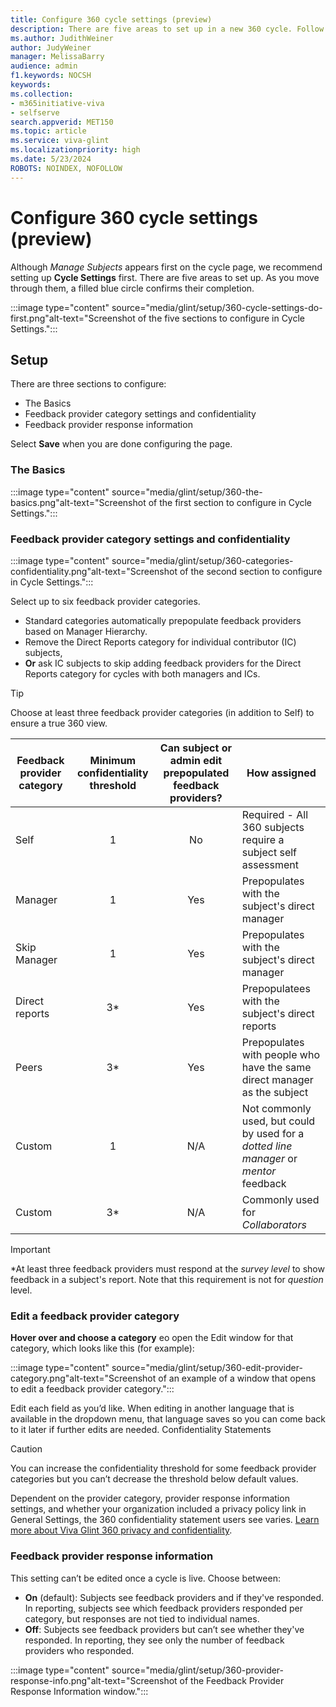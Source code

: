 ```yaml
---
title: Configure 360 cycle settings (preview)
description: There are five areas to set up in a new 360 cycle. Follow this guidance.
ms.author: JudithWeiner
author: JudyWeiner
manager: MelissaBarry
audience: admin
f1.keywords: NOCSH
keywords: 
ms.collection:  
- m365initiative-viva
- selfserve 
search.appverid: MET150 
ms.topic: article
ms.service: viva-glint
ms.localizationpriority: high
ms.date: 5/23/2024
ROBOTS: NOINDEX, NOFOLLOW
---
```


# Configure 360 cycle settings (preview)

Although *Manage Subjects* appears first on the cycle page, we recommend setting up **Cycle Settings** first. There are five areas to set up. As you move through them, a filled blue circle confirms their completion.

:::image type="content" source="media/glint/setup/360-cycle-settings-do-first.png"alt-text="Screenshot of the five sections to configure in Cycle Settings.":::

## Setup

There are three sections to configure:
- The Basics
- Feedback provider category settings and confidentiality
- Feedback provider response information

Select **Save** when you are done configuring the page.

### The Basics
:::image type="content" source="media/glint/setup/360-the-basics.png"alt-text="Screenshot of the first section to configure in Cycle Settings.":::

### Feedback provider category settings and confidentiality

:::image type="content" source="media/glint/setup/360-categories-confidentiality.png"alt-text="Screenshot of the second section to configure in Cycle Settings.":::

Select up to six feedback provider categories. 
- Standard categories automatically prepopulate feedback providers based on Manager Hierarchy.
- Remove the Direct Reports category for individual contributor (IC) subjects,
- **Or** ask IC subjects to skip adding feedback providers for the Direct Reports category for  cycles with both managers and ICs.

>[!TIP]
>Choose at least three feedback provider categories (in addition to Self) to ensure a true 360 view.

|Feedback provider category|Minimum confidentiality threshold|Can subject or admin edit prepopulated feedback providers?|How assigned|
|----------|:-------------:|:-------------:|-------------|
|Self| 1|No|Required - All 360 subjects require a subject self assessment|
|Manager|1|Yes|Prepopulates with the subject's direct manager|
|Skip Manager|1|Yes|Prepopulates with the subject's direct manager|
|Direct reports|3*|Yes|Prepopulatees with the subject's direct reports|
|Peers|3*|Yes|Prepopulates with people who have the same direct manager as the subject|
|Custom|1|N/A|Not commonly used, but could by used for a *dotted line manager* or *mentor* feedback|
|Custom|3*|N/A|Commonly used for *Collaborators*|

> [!IMPORTANT]
> *At least three feedback providers must respond at the *survey level* to show feedback in a subject's report. Note that this requirement is not for *question* level.

### Edit a feedback provider category

**Hover over and choose a category** eo open the Edit window for that category, which looks like this (for example):

:::image type="content" source="media/glint/setup/360-edit-provider-category.png"alt-text="Screenshot of an example of a window that opens to edit a feedback provider category.":::

Edit each field as you’d like. When editing in another language that is available in the dropdown menu, that language saves so you can come back to it later if further edits are needed. 
Confidentiality Statements

>[!CAUTION]
>You can increase the confidentiality threshold for some feedback provider categories but you can’t decrease the threshold below default values.

Dependent on the provider category, provider response information settings, and whether your organization included a privacy policy link in General Settings, the 360 confidentiality statement users see varies. [Learn more about Viva Glint 360 privacy and confidentiality](https://go.microsoft.com/fwlink/?linkid=2230922).

### Feedback provider response information

This setting can’t be edited once a cycle is live. Choose between:
- **On** (default): Subjects see feedback providers and if they've responded. In reporting, subjects see which feedback providers responded per category, but responses are not tied to individual names.
- **Off**: Subjects see feedback providers but can’t see whether they've responded. In reporting, they see only the number of feedback providers who responded.

:::image type="content" source="media/glint/setup/360-provider-response-info.png"alt-text="Screenshot of the Feedback Provider Response Information window.":::



